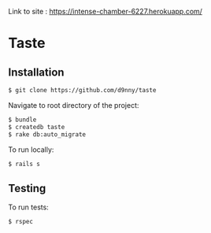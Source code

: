 Link to site : https://intense-chamber-6227.herokuapp.com/

Taste
=====

Installation
------------
```sh
$ git clone https://github.com/d9nny/taste
```
Navigate to root directory of the project:
```sh
$ bundle 
$ createdb taste
$ rake db:auto_migrate
```
To run locally:
```sh
$ rails s
```
Testing
-------
To run tests:
```sh
$ rspec
```

